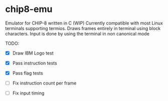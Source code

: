 # chip8-emu
Emulator for CHIP-8 written in C (WIP)
Currently compatible with most Linux terminals supporting termios.
Draws frames entirely in terminal using block characters. 
Input is done by using the terminal in non canonical mode

TODO:
- [x] Draw IBM Logo test
- [x] Pass instruction tests
- [x] Pass flag tests
- [ ] Fix instruction count per frame
- [ ] Fix input timing

